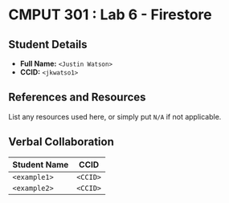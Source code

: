 # CMPUT 301 : Lab 6 - Firestore

## Student Details

- **Full Name:** `<Justin Watson>`
- **CCID:** `<jkwatso1>`

## References and Resources

List any resources used here, or simply put `N/A` if not applicable.

## Verbal Collaboration

| Student Name | CCID     |
| ------------ | -------- |
| `<example1>` | `<CCID>` |
| `<example2>` | `<CCID>` |
